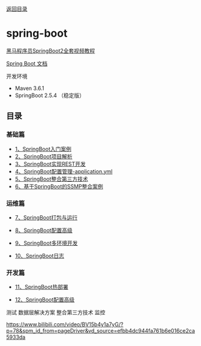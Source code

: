 [返回目录](/blog/java/java-learn-road.md)

# spring-boot

[黑马程序员SpringBoot2全套视频教程](https://www.bilibili.com/video/BV15b4y1a7yG/)

[Spring Boot 文档](https://felord.cn/_doc/_springboot/2.1.5.RELEASE/_book/pages/boot-documentation.html)


开发环境

- Maven 3.6.1
- SpringBoot 2.5.4 （稳定版）

## 目录

### 基础篇

- [1、SpringBoot入门案例](/blog/java/spring-boot/1-create-spring-boot.md)
- [2、SpringBoot项目解析](/blog/java/spring-boot/2-spring-boot-learn.md)
- [3、SpringBoot实现REST开发](/blog/java/spring-boot/3-restful.md)
- [4、SpringBoot配置管理-application.yml](/blog/java/spring-boot/4-configuration.md)
- [5、SpringBoot整合第三方技术](/blog/java/spring-boot/5-spring-boot-integration.md)
- [6、基于SpringBoot的SSMP整合案例](/blog/java/spring-boot/6-spring-boot-ssmp.md)

### 运维篇

- [7、SpringBoot打包与运行](/blog/java/spring-boot/7-spring-boot-package.md)

- [8、SpringBoot配置高级](/blog/java/spring-boot/8-spring-boot-config.md)

- [9、SpringBoot多环境开发](/blog/java/spring-boot/9-spring-boot-env.md)

- [10、SpringBoot日志](/blog/java/spring-boot/10-spring-boot-log.md)


### 开发篇

- [11、SpringBoot热部署](/blog/java/spring-boot/11-spring-boot-hot-deploy.md)

- [12、SpringBoot配置高级](/blog/java/spring-boot/12-spring-boot-config.md)



测试
数据层解决方案
整合第三方技术
监控


https://www.bilibili.com/video/BV15b4y1a7yG/?p=78&spm_id_from=pageDriver&vd_source=efbb4dc944fa761b6e016ce2ca5933da